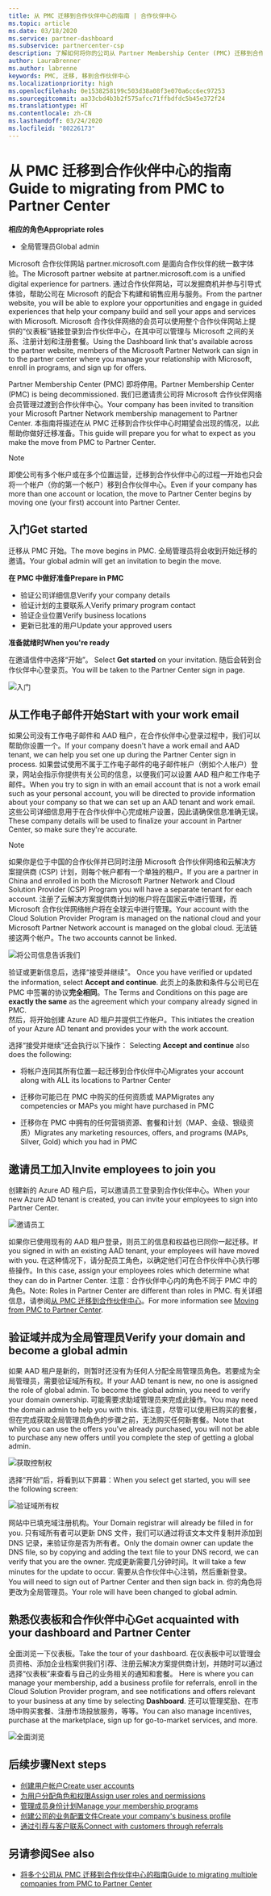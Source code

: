 ```yaml
---
title: 从 PMC 迁移到合作伙伴中心的指南 | 合作伙伴中心
ms.topic: article
ms.date: 03/18/2020
ms.service: partner-dashboard
ms.subservice: partnercenter-csp
description: 了解如何将你的公司从 Partner Membership Center (PMC) 迁移到合作伙伴中心。
author: LauraBrenner
ms.author: labrenne
keywords: PMC, 迁移, 移到合作伙伴中心
ms.localizationpriority: high
ms.openlocfilehash: 0e1538258199c503d38a08f3e070a6cc6ec97253
ms.sourcegitcommit: aa33cbd4b3b2f575afcc71ffbdfdc5b45e372f24
ms.translationtype: HT
ms.contentlocale: zh-CN
ms.lasthandoff: 03/24/2020
ms.locfileid: "80226173"
---
```

# <a name="guide-to-migrating-from-pmc-to-partner-center"></a><span data-ttu-id="56de7-104">从 PMC 迁移到合作伙伴中心的指南</span><span class="sxs-lookup"><span data-stu-id="56de7-104">Guide to migrating from PMC to Partner Center</span></span>

<span data-ttu-id="56de7-105">**相应的角色**</span><span class="sxs-lookup"><span data-stu-id="56de7-105">**Appropriate roles**</span></span>

- <span data-ttu-id="56de7-106">全局管理员</span><span class="sxs-lookup"><span data-stu-id="56de7-106">Global admin</span></span>

<span data-ttu-id="56de7-107">Microsoft 合作伙伴网站 partner.microsoft.com 是面向合作伙伴的统一数字体验。</span><span class="sxs-lookup"><span data-stu-id="56de7-107">The Microsoft partner website at partner.microsoft.com is a unified digital experience for partners.</span></span> <span data-ttu-id="56de7-108">通过合作伙伴网站，可以发掘商机并参与引导式体验，帮助公司在 Microsoft 的配合下构建和销售应用与服务。</span><span class="sxs-lookup"><span data-stu-id="56de7-108">From the partner website, you will be able to explore your opportunities and engage in guided experiences that help your company build and sell your apps and services with Microsoft.</span></span> <span data-ttu-id="56de7-109">Microsoft 合作伙伴网络的会员可以使用整个合作伙伴网站上提供的“仪表板”链接登录到合作伙伴中心，在其中可以管理与 Microsoft 之间的关系、注册计划和注册套餐。</span><span class="sxs-lookup"><span data-stu-id="56de7-109">Using the Dashboard link that's available across the partner website, members of the Microsoft Partner Network can sign in to the partner center where you  manage your relationship with Microsoft, enroll in programs, and sign up for offers.</span></span> 

<span data-ttu-id="56de7-110">Partner Membership Center (PMC) 即将停用。</span><span class="sxs-lookup"><span data-stu-id="56de7-110">Partner Membership Center (PMC) is being decommissioned.</span></span> <span data-ttu-id="56de7-111">我们已邀请贵公司将 Microsoft 合作伙伴网络会员管理过渡到合作伙伴中心。</span><span class="sxs-lookup"><span data-stu-id="56de7-111">Your company has been invited to transition your Microsoft Partner Network membership management to Partner Center.</span></span> <span data-ttu-id="56de7-112">本指南将描述在从 PMC 迁移到合作伙伴中心时期望会出现的情况，以此帮助你做好迁移准备。</span><span class="sxs-lookup"><span data-stu-id="56de7-112">This guide will prepare you for what to expect as you make the move from PMC to Partner Center.</span></span>

>[!Note]
><span data-ttu-id="56de7-113">即使公司有多个帐户或在多个位置运营，迁移到合作伙伴中心的过程一开始也只会将一个帐户（你的第一个帐户）移到合作伙伴中心。</span><span class="sxs-lookup"><span data-stu-id="56de7-113">Even if your company has more than one account or location, the move to Partner Center begins by moving one (your first) account into Partner Center.</span></span>

## <a name="get-started"></a><span data-ttu-id="56de7-114">入门</span><span class="sxs-lookup"><span data-stu-id="56de7-114">Get started</span></span>

<span data-ttu-id="56de7-115">迁移从 PMC 开始。</span><span class="sxs-lookup"><span data-stu-id="56de7-115">The move begins in PMC.</span></span> <span data-ttu-id="56de7-116">全局管理员将会收到开始迁移的邀请。</span><span class="sxs-lookup"><span data-stu-id="56de7-116">Your global admin will get an invitation to begin the move.</span></span> 

<span data-ttu-id="56de7-117">**在 PMC 中做好准备**</span><span class="sxs-lookup"><span data-stu-id="56de7-117">**Prepare in PMC**</span></span>
- <span data-ttu-id="56de7-118">验证公司详细信息</span><span class="sxs-lookup"><span data-stu-id="56de7-118">Verify your company details</span></span> 
- <span data-ttu-id="56de7-119">验证计划的主要联系人</span><span class="sxs-lookup"><span data-stu-id="56de7-119">Verify primary program contact</span></span> 
- <span data-ttu-id="56de7-120">验证企业位置</span><span class="sxs-lookup"><span data-stu-id="56de7-120">Verify business locations</span></span>
- <span data-ttu-id="56de7-121">更新已批准的用户</span><span class="sxs-lookup"><span data-stu-id="56de7-121">Update your approved users</span></span>

<span data-ttu-id="56de7-122">**准备就绪时**</span><span class="sxs-lookup"><span data-stu-id="56de7-122">**When you're ready**</span></span>

<span data-ttu-id="56de7-123">在邀请信件中选择“开始”。 </span><span class="sxs-lookup"><span data-stu-id="56de7-123">Select **Get started** on your invitation.</span></span> <span data-ttu-id="56de7-124">随后会转到合作伙伴中心登录页。</span><span class="sxs-lookup"><span data-stu-id="56de7-124">You will be taken to the Partner Center sign in page.</span></span>

![入门](images/migration/getstarted.jpg)

## <a name="start-with-your-work-email"></a><span data-ttu-id="56de7-126">从工作电子邮件开始</span><span class="sxs-lookup"><span data-stu-id="56de7-126">Start with your work email</span></span>

<span data-ttu-id="56de7-127">如果公司没有工作电子邮件和 AAD 租户，在合作伙伴中心登录过程中，我们可以帮助你设置一个。</span><span class="sxs-lookup"><span data-stu-id="56de7-127">If your company doesn't have a work email and AAD tenant, we can help you set one up during the Partner Center sign in process.</span></span> <span data-ttu-id="56de7-128">如果尝试使用不属于工作电子邮件的电子邮件帐户（例如个人帐户）登录，网站会指示你提供有关公司的信息，以便我们可以设置 AAD 租户和工作电子邮件。</span><span class="sxs-lookup"><span data-stu-id="56de7-128">When you try to sign in with an email account that is not a work email such as your personal account, you will be directed to provide information about your company so that we can set up an AAD tenant and work email.</span></span>
<span data-ttu-id="56de7-129">这些公司详细信息用于在合作伙伴中心完成帐户设置，因此请确保信息准确无误。</span><span class="sxs-lookup"><span data-stu-id="56de7-129">These company details will be used to finalize your account in Partner Center, so make sure they're accurate.</span></span>

>[!Note]
><span data-ttu-id="56de7-130">如果你是位于中国的合作伙伴并已同时注册 Microsoft 合作伙伴网络和云解决方案提供商 (CSP) 计划，则每个帐户都有一个单独的租户。</span><span class="sxs-lookup"><span data-stu-id="56de7-130">If you are a partner in China and enrolled in both the Microsoft Partner Network and Cloud Solution Provider (CSP) Program you will have a separate tenant for each account.</span></span> <span data-ttu-id="56de7-131">注册了云解决方案提供商计划的帐户将在国家云中进行管理，而 Microsoft 合作伙伴网络帐户将在全球云中进行管理。</span><span class="sxs-lookup"><span data-stu-id="56de7-131">Your account with the Cloud Solution Provider Program is managed on the national cloud and your Microsoft Partner Network account is managed on the global cloud.</span></span> <span data-ttu-id="56de7-132">无法链接这两个帐户。</span><span class="sxs-lookup"><span data-stu-id="56de7-132">The two accounts cannot be linked.</span></span>

![将公司信息告诉我们](images/migration/newtellusabout.png)

<span data-ttu-id="56de7-134">验证或更新信息后，选择“接受并继续”。 </span><span class="sxs-lookup"><span data-stu-id="56de7-134">Once you have verified or updated the information, select **Accept and continue**.</span></span>
<span data-ttu-id="56de7-135">此页上的条款和条件与公司已在 PMC 中签署的协议**完全相同**。</span><span class="sxs-lookup"><span data-stu-id="56de7-135">The Terms and Conditions on this page are **exactly the same** as the agreement which your company already signed in PMC.</span></span>  
<span data-ttu-id="56de7-136">然后，将开始创建 Azure AD 租户并提供工作帐户。</span><span class="sxs-lookup"><span data-stu-id="56de7-136">This initiates the creation of your Azure AD tenant and provides your with the work account.</span></span>

<span data-ttu-id="56de7-137">选择“接受并继续”还会执行以下操作： </span><span class="sxs-lookup"><span data-stu-id="56de7-137">Selecting **Accept and continue** also does the following:</span></span>

- <span data-ttu-id="56de7-138">将帐户连同其所有位置一起迁移到合作伙伴中心</span><span class="sxs-lookup"><span data-stu-id="56de7-138">Migrates your account along with ALL its locations to Partner Center</span></span>

- <span data-ttu-id="56de7-139">迁移你可能已在 PMC 中购买的任何资质或 MAP</span><span class="sxs-lookup"><span data-stu-id="56de7-139">Migrates any competencies or MAPs you might have purchased in PMC</span></span>

- <span data-ttu-id="56de7-140">迁移你在 PMC 中拥有的任何营销资源、套餐和计划（MAP、金级、银级资质）</span><span class="sxs-lookup"><span data-stu-id="56de7-140">Migrates any marketing resources, offers, and programs (MAPs, Silver, Gold) which you had in PMC</span></span>

## <a name="invite-employees-to-join-you"></a><span data-ttu-id="56de7-141">邀请员工加入</span><span class="sxs-lookup"><span data-stu-id="56de7-141">Invite employees to join you</span></span>

<span data-ttu-id="56de7-142">创建新的 Azure AD 租户后，可以邀请员工登录到合作伙伴中心。</span><span class="sxs-lookup"><span data-stu-id="56de7-142">When your new Azure AD tenant is created, you can invite your employees to sign into Partner Center.</span></span>

![邀请员工](images/migration/invite.png)


<span data-ttu-id="56de7-144">如果你已使用现有的 AAD 租户登录，则员工的信息和权益也已同你一起迁移。</span><span class="sxs-lookup"><span data-stu-id="56de7-144">If you signed in with an existing AAD tenant, your employees will have moved with you.</span></span> <span data-ttu-id="56de7-145">在这种情况下，请分配员工角色，以确定他们可在合作伙伴中心执行哪些操作。</span><span class="sxs-lookup"><span data-stu-id="56de7-145">In this case, assign your employees roles which determine what they can do in Partner Center.</span></span> <span data-ttu-id="56de7-146">注意：合作伙伴中心内的角色不同于 PMC 中的角色。</span><span class="sxs-lookup"><span data-stu-id="56de7-146">Note: Roles in Partner Center are different than roles in PMC.</span></span> <span data-ttu-id="56de7-147">有关详细信息，请参阅[从 PMC 迁移到合作伙伴中心](move-pmc-pc-map.md)。</span><span class="sxs-lookup"><span data-stu-id="56de7-147">For more information see [Moving from PMC to Partner Center](move-pmc-pc-map.md).</span></span>

## <a name="verify-your-domain-and-become-a-global-admin"></a><span data-ttu-id="56de7-148">验证域并成为全局管理员</span><span class="sxs-lookup"><span data-stu-id="56de7-148">Verify your domain and become a global admin</span></span>  

<span data-ttu-id="56de7-149">如果 AAD 租户是新的，则暂时还没有为任何人分配全局管理员角色。若要成为全局管理员，需要验证域所有权。</span><span class="sxs-lookup"><span data-stu-id="56de7-149">If your AAD tenant is new, no one is assigned the role of global admin. To become the global admin, you need to verify your domain ownership.</span></span> <span data-ttu-id="56de7-150">可能需要求助域管理员来完成此操作。</span><span class="sxs-lookup"><span data-stu-id="56de7-150">You may need the domain admin to help you with this.</span></span> <span data-ttu-id="56de7-151">请注意，尽管可以使用已购买的套餐，但在完成获取全局管理员角色的步骤之前，无法购买任何新套餐。</span><span class="sxs-lookup"><span data-stu-id="56de7-151">Note that while you can use the offers you've already purchased, you will not be able to purchase any new offers until you complete the step of getting a global admin.</span></span> 

![获取控制权](images/migration/takecontrol.png)

<span data-ttu-id="56de7-153">选择“开始”后，将看到以下屏幕：</span><span class="sxs-lookup"><span data-stu-id="56de7-153">When you select get started, you will see the following screen:</span></span>

![验证域所有权](images/migration/verifytxt.png)

<span data-ttu-id="56de7-155">网站中已填充域注册机构。</span><span class="sxs-lookup"><span data-stu-id="56de7-155">Your Domain registrar will already be filled in for you.</span></span> <span data-ttu-id="56de7-156">只有域所有者可以更新 DNS 文件，我们可以通过将该文本文件复制并添加到 DNS 记录，来验证你是否为所有者。</span><span class="sxs-lookup"><span data-stu-id="56de7-156">Only the domain owner can update the DNS file, so by copying and adding the text file to your DNS record, we can verify that you are the owner.</span></span> <span data-ttu-id="56de7-157">完成更新需要几分钟时间。</span><span class="sxs-lookup"><span data-stu-id="56de7-157">It will take a few minutes for the update to occur.</span></span> <span data-ttu-id="56de7-158">需要从合作伙伴中心注销，然后重新登录。</span><span class="sxs-lookup"><span data-stu-id="56de7-158">You will need to sign out of Partner Center and then sign back in.</span></span> <span data-ttu-id="56de7-159">你的角色将更改为全局管理员。</span><span class="sxs-lookup"><span data-stu-id="56de7-159">Your role will have been changed to global admin.</span></span> 


## <a name="get-acquainted-with-your-dashboard-and-partner-center"></a><span data-ttu-id="56de7-160">熟悉仪表板和合作伙伴中心</span><span class="sxs-lookup"><span data-stu-id="56de7-160">Get acquainted with your dashboard and Partner Center</span></span>

<span data-ttu-id="56de7-161">全面浏览一下仪表板。</span><span class="sxs-lookup"><span data-stu-id="56de7-161">Take the tour of your dashboard.</span></span> <span data-ttu-id="56de7-162">在仪表板中可以管理会员资格、添加企业档案供我们引荐、注册云解决方案提供商计划，并随时可以通过选择“仪表板”来查看与自己的业务相关的通知和套餐。 </span><span class="sxs-lookup"><span data-stu-id="56de7-162">Here is where you can manage your membership, add a business profile for referrals, enroll in the Cloud Solution Provider program, and see notifications and offers relevant to your business at any time by selecting **Dashboard**.</span></span> <span data-ttu-id="56de7-163">还可以管理奖励、在市场中购买套餐、注册市场投放服务，等等。</span><span class="sxs-lookup"><span data-stu-id="56de7-163">You can also manage incentives, purchase at the marketplace, sign up for go-to-market services, and more.</span></span>  

![全面浏览](images/migration/fre.png)

## <a name="next-steps"></a><span data-ttu-id="56de7-165">后续步骤</span><span class="sxs-lookup"><span data-stu-id="56de7-165">Next steps</span></span>

- [<span data-ttu-id="56de7-166">创建用户帐户</span><span class="sxs-lookup"><span data-stu-id="56de7-166">Create user accounts </span></span>](create-user-accounts-and-set-permissions.md)
- [<span data-ttu-id="56de7-167">为用户分配角色和权限</span><span class="sxs-lookup"><span data-stu-id="56de7-167">Assign user roles and permissions</span></span>](permissions-overview.md)
- [<span data-ttu-id="56de7-168">管理成员身份计划</span><span class="sxs-lookup"><span data-stu-id="56de7-168">Manage your membership programs</span></span>](renew-mpn-offers.md)
- [<span data-ttu-id="56de7-169">创建公司的业务配置文件</span><span class="sxs-lookup"><span data-stu-id="56de7-169">Create your company's business profile</span></span>](create-a-marketing-profile.md)
- [<span data-ttu-id="56de7-170">通过引荐与客户联系</span><span class="sxs-lookup"><span data-stu-id="56de7-170">Connect with customers through referrals</span></span>](responding-to-referrals.md)

## <a name="see-also"></a><span data-ttu-id="56de7-171">另请参阅</span><span class="sxs-lookup"><span data-stu-id="56de7-171">See also</span></span>

- [<span data-ttu-id="56de7-172">将多个公司从 PMC 迁移到合作伙伴中心的指南</span><span class="sxs-lookup"><span data-stu-id="56de7-172">Guide to migrating multiple companies from PMC to Partner Center</span></span>](move-multiple-companies.md)
